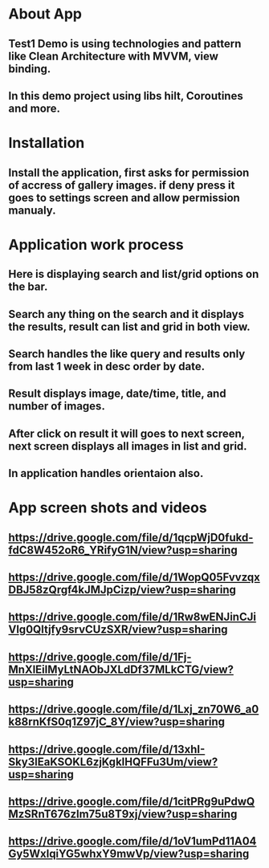# About App 
## Test1 Demo is using technologies and pattern like Clean Architecture with MVVM, view binding.
## In this demo project using libs hilt, Coroutines and more.

# Installation
## Install the application, first asks for permission of accress of gallery images. if deny press it goes to settings screen and allow permission manualy.

# Application work process
## Here is displaying search and list/grid options on the bar.
## Search any thing on the search and it displays the results, result can list and grid in both view.
## Search handles the like query and results only from last 1 week in desc order by date.
## Result displays image, date/time, title, and number of images.
## After click on result it will goes to next screen, next screen displays all images in list and grid.
## In application handles orientaion also.

# App screen shots and videos

## https://drive.google.com/file/d/1qcpWjD0fukd-fdC8W452oR6_YRifyG1N/view?usp=sharing
## https://drive.google.com/file/d/1WopQ05FvvzqxDBJ58zQrgf4kJMJpCizp/view?usp=sharing
## https://drive.google.com/file/d/1Rw8wENJinCJiVlg0QItjfy9srvCUzSXR/view?usp=sharing
## https://drive.google.com/file/d/1Fj-MnXlEilMyLtNAObJXLdDf37MLkCTG/view?usp=sharing
## https://drive.google.com/file/d/1Lxj_zn70W6_a0k88rnKfS0q1Z97jC_8Y/view?usp=sharing
## https://drive.google.com/file/d/13xhI-Sky3lEaKSOKL6zjKgklHQFFu3Um/view?usp=sharing
## https://drive.google.com/file/d/1citPRg9uPdwQMzSRnT676zlm75u8T9xj/view?usp=sharing

## https://drive.google.com/file/d/1oV1umPd11A04Gy5WxlqiYG5whxY9mwVp/view?usp=sharing
